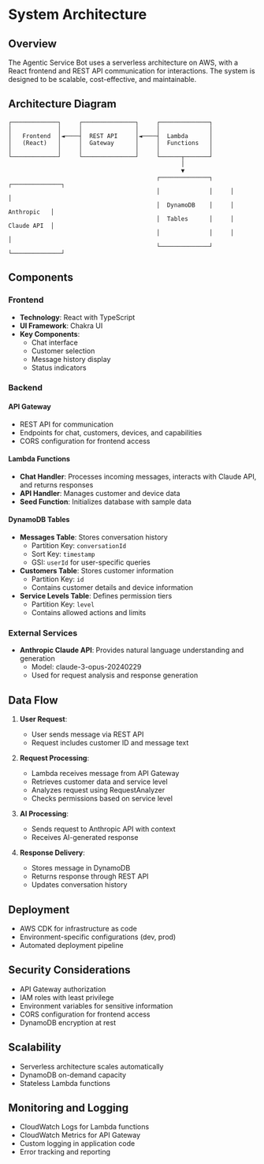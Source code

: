 # System Architecture

## Overview

The Agentic Service Bot uses a serverless architecture on AWS, with a React frontend and REST API communication for interactions. The system is designed to be scalable, cost-effective, and maintainable.

## Architecture Diagram

```
┌─────────────┐     ┌───────────────┐     ┌──────────────┐
│             │     │               │     │              │
│   Frontend  │◄────┤  REST API     │◄────┤  Lambda      │
│   (React)   │     │  Gateway      │     │  Functions   │
│             │     │               │     │              │
└─────────────┘     └───────────────┘     └──────┬───────┘
                                                 │
                                                 ▼
                                          ┌──────────────┐     ┌──────────────┐
                                          │              │     │              │
                                          │  DynamoDB    │     │  Anthropic   │
                                          │  Tables      │     │  Claude API  │
                                          │              │     │              │
                                          └──────────────┘     └──────────────┘
```

## Components

### Frontend

- **Technology**: React with TypeScript
- **UI Framework**: Chakra UI
- **Key Components**:
  - Chat interface
  - Customer selection
  - Message history display
  - Status indicators

### Backend

#### API Gateway

- REST API for communication
- Endpoints for chat, customers, devices, and capabilities
- CORS configuration for frontend access

#### Lambda Functions

- **Chat Handler**: Processes incoming messages, interacts with Claude API, and returns responses
- **API Handler**: Manages customer and device data
- **Seed Function**: Initializes database with sample data

#### DynamoDB Tables

- **Messages Table**: Stores conversation history
  - Partition Key: `conversationId`
  - Sort Key: `timestamp`
  - GSI: `userId` for user-specific queries
- **Customers Table**: Stores customer information
  - Partition Key: `id`
  - Contains customer details and device information
- **Service Levels Table**: Defines permission tiers
  - Partition Key: `level`
  - Contains allowed actions and limits

### External Services

- **Anthropic Claude API**: Provides natural language understanding and generation
  - Model: claude-3-opus-20240229
  - Used for request analysis and response generation

## Data Flow

1. **User Request**:
   - User sends message via REST API
   - Request includes customer ID and message text

2. **Request Processing**:
   - Lambda receives message from API Gateway
   - Retrieves customer data and service level
   - Analyzes request using RequestAnalyzer
   - Checks permissions based on service level

3. **AI Processing**:
   - Sends request to Anthropic API with context
   - Receives AI-generated response

4. **Response Delivery**:
   - Stores message in DynamoDB
   - Returns response through REST API
   - Updates conversation history

## Deployment

- AWS CDK for infrastructure as code
- Environment-specific configurations (dev, prod)
- Automated deployment pipeline

## Security Considerations

- API Gateway authorization
- IAM roles with least privilege
- Environment variables for sensitive information
- CORS configuration for frontend access
- DynamoDB encryption at rest

## Scalability

- Serverless architecture scales automatically
- DynamoDB on-demand capacity
- Stateless Lambda functions

## Monitoring and Logging

- CloudWatch Logs for Lambda functions
- CloudWatch Metrics for API Gateway
- Custom logging in application code
- Error tracking and reporting 